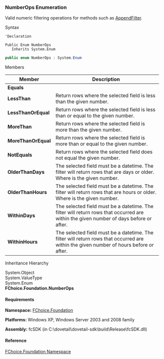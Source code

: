 ﻿### NumberOps Enumeration

Valid numeric filtering operations for methods such as [AppendFilter](fcSDK~FChoice.Foundation.FCGeneric~AppendFilter(String,NumberOps,Int32).md).

Syntax

```vbnet
'Declaration

Public Enum NumberOps 
   Inherits System.Enum
```

```csharp
public enum NumberOps : System.Enum 
```

Members

| Member | Description |
| --- | --- |
| **Equals** |   |
| **LessThan** | Return rows where the selected field is less than the given number. |
| **LessThanOrEqual** | Return rows where the selected field is less than or equal to the given number. |
| **MoreThan** | Return rows where the selected field is more than the given number. |
| **MoreThanOrEqual** | Return rows where the selected field is more than or equal to the given number. |
| **NotEquals** | Return rows where the selected field does not equal the given number. |
| **OlderThanDays** | The selected field must be a datetime. The filter will return rows that are <N> days or older. Where <N> is the given number. |
| **OlderThanHours** | The selected field must be a datetime. The filter will return rows that are <N> hours or older. Where <N> is the given number. |
| **WithinDays** | The selected field must be a datetime. The filter will return rows that occurred are within the given number of days before or after. |
| **WithinHours** | The selected field must be a datetime. The filter will return rows that occurred are within the given number of hours before or after. |

Inheritance Hierarchy

System.Object  
System.ValueType  
System.Enum  
**FChoice.Foundation.NumberOps**  

#### Requirements

**Namespace:** [FChoice.Foundation](fcSDK~FChoice.Foundation_namespace.md)

**Platforms:** Windows XP, Windows Server 2003 and 2008 family

**Assembly:** fcSDK (in C:\\dovetail\\dovetail-sdk\\build\\Release\\fcSDK.dll)

#### Reference

[FChoice.Foundation Namespace](fcSDK~FChoice.Foundation_namespace.md)